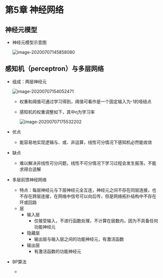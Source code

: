 # 第5章 神经网络

## 神经元模型

- 神经元模型示意图

  ![image-20200707145858080](https://i.loli.net/2020/07/07/foyBxVYCIWZ6GQA.png)

## 感知机（perceptron）与多层网络

- 组成：两层神经元

  ![image-20200707154052471](C:\Users\34446\AppData\Roaming\Typora\typora-user-images\image-20200707154052471.png)

  - 权重和阈值可通过学习得到，阈值可看作是一个固定输入为-1的哑结点

  - 感知机的权重调整如下，其中η为学习率

    ![image-20200707175532202](https://i.loli.net/2020/07/07/SOpGPAbQr4o76uX.png)

- 优点
  
  - 能容易地实现逻辑与、或、非运算，线性可分情况下感知机必然能收敛
- 缺点
  
  - 难以解决非线性可分问题，线性不可分情况下学习过程会发生振荡，不能求得合适解
- 多层前馈神经网络
  - 特点：每层神经元与下层神经元全互连，神经元之间不存在同层连接，也不存在跨层连接，在网络中信号可以向后传，但是网络拓扑结构中不存在环或回路
  - 层
    - 输入层
      - 仅接受输入，不进行函数处理，不计算在层数内，因为不具备任何功能神经元
    - 隐藏层
      - 输出层与输入层之间的功能神经元，有激活函数
    - 输出层
      - 有激活函数的功能神经元
- BP算法
  
  - 



